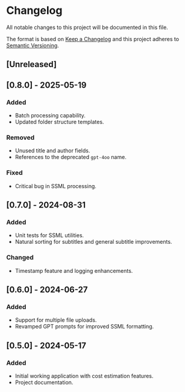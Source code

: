 # Changelog

All notable changes to this project will be documented in this file.

The format is based on [Keep a Changelog](https://keepachangelog.com/en/1.0.0/) and this project adheres to [Semantic Versioning](https://semver.org/spec/v2.0.0.html).

## [Unreleased]

## [0.8.0] - 2025-05-19
### Added
- Batch processing capability.
- Updated folder structure templates.
### Removed
- Unused title and author fields.
- References to the deprecated `gpt-4oo` name.
### Fixed
- Critical bug in SSML processing.

## [0.7.0] - 2024-08-31
### Added
- Unit tests for SSML utilities.
- Natural sorting for subtitles and general subtitle improvements.
### Changed
- Timestamp feature and logging enhancements.

## [0.6.0] - 2024-06-27
### Added
- Support for multiple file uploads.
- Revamped GPT prompts for improved SSML formatting.

## [0.5.0] - 2024-05-17
### Added
- Initial working application with cost estimation features.
- Project documentation.
